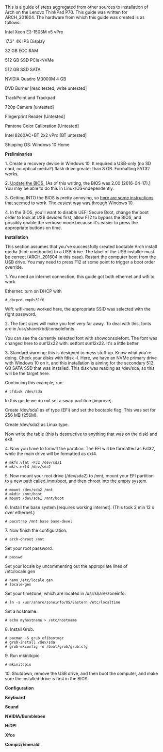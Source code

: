 This is a guide of steps aggregated from other sources to installation of Arch on the Lenovo ThinkPad P70\. This guide was written for ARCH_201604\. The hardware from which this guide was created is as follows:

Intel Xeon E3-1505M v5 vPro

17.3" 4K IPS Display

32 GB ECC RAM

512 GB SSD PCIe-NVMe

512 GB SSD SATA

NVIDIA Quadro M3000M 4 GB

DVD Burner [read tested, write untested]

TrackPoint and Trackpad

720p Camera [untested]

Fingerprint Reader [Untested]

Pantone Color Calibration [Untested]

Intel 8260AC+BT 2x2 vPro [BT untested]

Shipping OS: Windows 10 Home

**Preliminaries**

1\. Create a recovery device in Windows 10\. It required a USB-only (no SD card, no optical media?) flash drive greater than 8 GB. Formatting FAT32 works.

2\. [Update the BIOS.](https://support.lenovo.com/us/en/documents/yast-3jwkjx) [As of this writing, the BIOS was 2.00 (2016-04-17).] You may be able to do this in Linux/OS-independently.

3\. Getting INTO the BIOS is pretty annoying, so [here are some instructions](https://support.lenovo.com/us/en/documents/sf13-t0025) that seemed to work. The easiest way was through Windows 10.

4\. In the BIOS, you'll want to disable UEFI Secure Boot, change the boot order to look at USB devices first, allow F12 to bypass the BIOS, and possibly enable the verbose mode because it's easier to press the appropriate buttons on time.

**Installation**

This section assumes that you've successfully created bootable Arch install media (hint: unetbootin) to a USB drive. The label of the USB installer must be correct (ARCH_201604 in this case). Restart the computer boot from the USB drive. You may need to press F12 at some point to trigger a boot order override.

1\. You need an internet connection; this guide got both ethernet and wifi to work.

Ethernet: turn on DHCP with

```
# dhcpcd enp0s31f6

```

Wifi: wifi-menu worked here, the appropriate SSID was selected with the right password.

2\. The font sizes will make you feel very far away. To deal with this, fonts are in /usr/share/kbd/consolefonts.

You can see the currently selected font with showconsolefont. The font was changed here to sun12x22 with: setfont sun12x22\. It's a little better.

3\. Standard warning: this is designed to mess stuff up. Know what you're doing. Check your disks with fdisk -l. Here, we have an NVMe primary drive with Windows 10 on it, and this installation is aiming for the secondary 512 GB SATA SSD that was installed. This disk was reading as /dev/sda, so this will be the target here.

Continuing this example, run:

```
# cfdisk /dev/sda

```

In this guide we do not set a swap partition [improve].

Create /dev/sda1 as ef type (EFI) and set the bootable flag. This was set for 256 MB (256M).

Create /dev/sda2 as Linux type.

Now write the table (this is destructive to anything that was on the disk) and exit.

4\. Now you have to format the partition. The EFI will be formatted as Fat32, while the main drive will be formatted as ext4.

```
# mkfs.vfat -F32 /dev/sda1
# mkfs.ext4 /dev/sda2

```

5\. Now mount your root drive (/dev/sda2) to /mnt, mount your EFI partition to a new path called /mnt/boot, and then chroot into the empty system.

```
# mount /dev/sda2 /mnt
# mkdir /mnt/boot
# mount /dev/sda1 /mnt/boot

```

6\. Install the base system [requires working internet]. (This took 2 min 12 s over ethernet.)

```
# pacstrap /mnt base base-devel

```

7\. Now finish the configuration.

```
# arch-chroot /mnt

```

Set your root password.

```
# passwd

```

Set your locale by uncommenting out the appropriate lines of /etc/locale.gen

```
# nano /etc/locale.gen
# locale-gen

```

Set your timezone, which are located in /usr/share/zoneinfo:

```
# ln -s /usr/share/zoneinfo/US/Eastern /etc/localtime

```

Set a hostname.

```
# echo myhostname > /etc/hostname

```

8\. Install Grub.

```
# pacman -S grub efibootmgr
# grub-install /dev/sda
# grub-mkconfig -o /boot/grub/grub.cfg

```

9\. Run mkinitcpio

```
# mkinitcpio

```

10\. Shutdown, remove the USB drive, and then boot the computer, and make sure the installed drive is first in the BIOS.

**Configuration**

**Keyboard**

**Sound**

**NVIDIA/Bumblebee**

**HiDPI**

**Xfce**

**Compiz/Emerald**